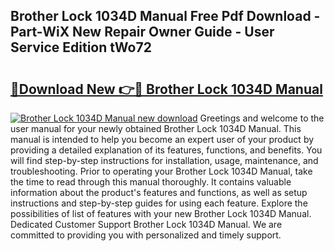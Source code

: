 ## Brother Lock 1034D Manual Free Pdf Download - Part-WiX New Repair Owner Guide - User Service Edition tWo72

# <h2><a href="http://bc31953.oget.top/?id=Brother+Lock+1034D+Manual">🔗Download New 👉🔴 Brother Lock 1034D Manual</a></h2>

[![Brother Lock 1034D Manual new download](https://i.imgur.com/5g1atiW.png)](http://bc31953.oget.top/?id=Brother+Lock+1034D+Manual)
Greetings and welcome to the user manual for your newly obtained Brother Lock 1034D Manual. This manual is intended to help you become an expert user of your product by providing a detailed explanation of its features, functions, and benefits. You will find step-by-step instructions for installation, usage, maintenance, and troubleshooting. Prior to operating your Brother Lock 1034D Manual, take the time to read through this manual thoroughly. It contains valuable information about the product's features and functions, as well as setup instructions and step-by-step guides for using each feature. Explore the possibilities of list of features with your new Brother Lock 1034D Manual. Dedicated Customer Support Brother Lock 1034D Manual. We are committed to providing you with personalized and timely support.
